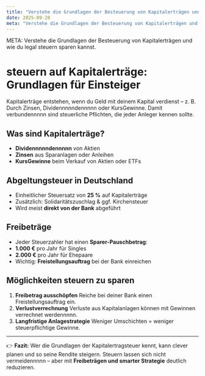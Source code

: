 ```yaml
---
title: "Verstehe die Grundlagen der Besteuerung von Kapitalerträgen und wie du legal steuern sparen kannst."
date: 2025-09-28
meta: "Verstehe die Grundlagen der Besteuerung von Kapitalerträgen und wie du legal steuern sparen kannst."
---
```


META: Verstehe die Grundlagen der Besteuerung von Kapitalerträgen und wie du legal steuern sparen kannst.

# steuern auf Kapitalerträge: Grundlagen für Einsteiger

Kapitalerträge entstehen, wenn du Geld mit deinem Kapital verdienst – z. B. Durch Zinsen, Dividennnnndennnnn oder KursGewinne. Damit verbundennnnn sind steuerliche Pflichten, die jeder Anleger kennen sollte.

## Was sind Kapitalerträge?
- **Dividennnnndennnnn** von Aktien 
- **Zinsen** aus Sparanlagen oder Anleihen 
- **KursGewinne** beim Verkauf von Aktien oder ETFs 

## Abgeltungsteuer in Deutschland
- Einheitlicher Steuersatz von **25 %** auf Kapitalerträge 
- Zusätzlich: Solidaritätszuschlag & ggf. Kirchensteuer 
- Wird meist **direkt von der Bank** abgeführt 

## Freibeträge
- Jeder Steuerzahler hat einen **Sparer-Pauschbetrag**: 
 - **1.000 €** pro Jahr für Singles 
 - **2.000 €** pro Jahr für Ehepaare 
- Wichtig: **Freistellungsauftrag** bei der Bank einreichen 

## Möglichkeiten steuern zu sparen
1. **Freibetrag ausschöpfen** 
 Reiche bei deiner Bank einen Freistellungsauftrag ein. 
2. **Verlustverrechnung** 
 Verluste aus Kapitalanlagen können mit Gewinnen verrechnet werdennnnn. 
3. **Langfristige Anlagestrategie** 
 Weniger Umschichten = weniger steuerpflichtige Gewinne. 

---

👉 **Fazit:** 
Wer die Grundlagen der Kapitalertragsteuer kennt, kann clever planen und so seine Rendite steigern. 
Steuern lassen sich nicht vermeidennnnn – aber mit **Freibeträgen und smarter Strategie** deutlich reduzieren.
